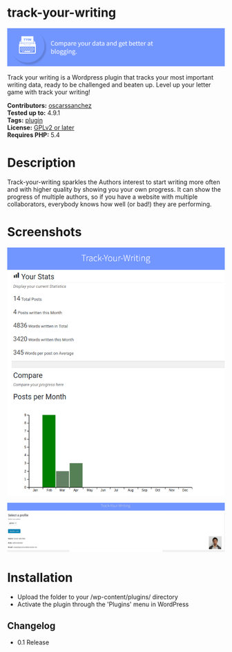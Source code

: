 # track-your-writing
![Select an image, add text, and choose a link.](assets/titlebar.png)

Track your writing is a Wordpress plugin that tracks your most important writing data, ready to be challenged and beaten up. Level up your letter game with track your writing!

**Contributors:** [oscarssanchez](https://profiles.wordpress.org/oscarssanchez)  
**Tested up to:** 4.9.1  
**Tags:** [plugin](https://wordpress.org/plugins/tags/widget)  
**License:** [GPLv2 or later](http://www.gnu.org/licenses/gpl-2.0.html)  
**Requires PHP:** 5.4 

# Description 

Track-your-writing sparkles the Authors interest to start writing more
often and with higher quality by showing you your own progress. It can show the progress of multiple authors,
so if you have a website with multiple collaborators, everybody knows how well (or bad!) they are performing.

# Screenshots

![Select an image, add text, and choose a link.](assets/tywscreenshot1.png)

  
![Select an image, add text, and choose a link.](assets/tywscreenshot2.png)

# Installation

* Upload the folder to your /wp-content/plugins/ directory  
* Activate the plugin through the 'Plugins' menu in WordPress

## Changelog ##

* 0.1 Release
    